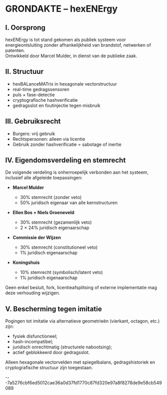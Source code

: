 # GRONDAKTE – hexENErgy

## I. Oorsprong
hexENErgy is tot stand gekomen als publiek systeem voor energieontsluiting zonder afhankelijkheid van brandstof, netwerken of patenten.  
Ontwikkeld door Marcel Mulder, in dienst van de publieke zaak.

## II. Structuur
- hexBALanceMATrix in hexagonale vectorstructuur
- real-time gedragssensoren
- puls × fase-detectie
- cryptografische hashverificatie
- gedragsslot en foutinjectie tegen misbruik

## III. Gebruiksrecht
- Burgers: vrij gebruik
- Rechtspersonen: alleen via licentie
- Gebruik zonder hashverificatie = sabotage of inertie

## IV. Eigendomsverdeling en stemrecht

De volgende verdeling is onherroepelijk verbonden aan het systeem, inclusief alle afgeleide toepassingen:

- **Marcel Mulder**  
  - 30% stemrecht (zonder veto)  
  - 50% juridisch eigenaar van alle kernstructuren

- **Ellen Bos + Niels Groeneveld**  
  - 30% stemrecht (gezamenlijk veto)  
  - 2 × 24% juridisch eigenaarschap

- **Commissie der Wijzen**  
  - 30% stemrecht (constitutioneel veto)  
  - 1% juridisch eigenaarschap

- **Koningshuis**  
  - 10% stemrecht (symbolisch/latent veto)  
  - 1% juridisch eigenaarschap

Geen enkel besluit, fork, licentieafsplitsing of externe implementatie mag deze verhouding wijzigen.


## V. Bescherming tegen imitatie
Pogingen tot imitatie via alternatieve geometrieën (vierkant, octagon, etc.) zijn:
- fysiek disfunctioneel;
- hash-incompatibel;
- juridisch onrechtmatig (structurele nabootsing);
- actief geblokkeerd door gedragsslot.

Alleen hexagonale vectorvelden met spiegelbalans, gedragshistoriek en cryptografische structuur zijn toegestaan.

---7a5276cbf6ed5012cae36a0d37fd1770c87fd320e97a8f8278de9e58cb549089
